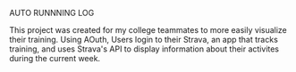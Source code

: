 AUTO RUNNNING LOG

This project was created for my college teammates to more easily visualize their training. Using AOuth, Users login to their Strava, an app that tracks training, and uses Strava's API to display information about their activites during the current week. 
